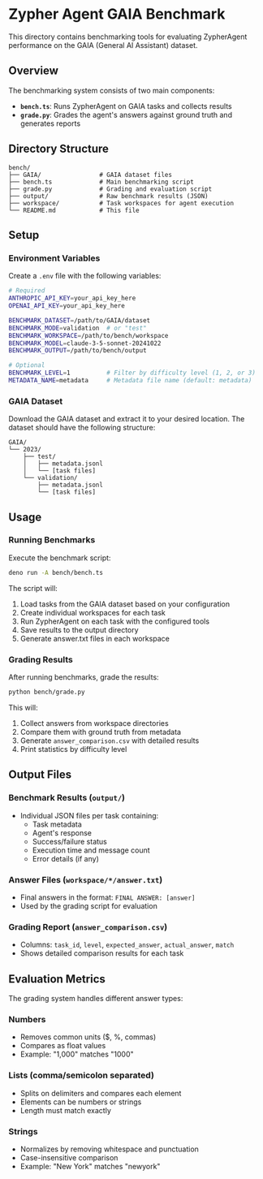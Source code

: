 # Zypher Agent GAIA Benchmark

This directory contains benchmarking tools for evaluating ZypherAgent performance on the GAIA (General AI Assistant) dataset.

## Overview

The benchmarking system consists of two main components:
- **`bench.ts`**: Runs ZypherAgent on GAIA tasks and collects results
- **`grade.py`**: Grades the agent's answers against ground truth and generates reports

## Directory Structure

```
bench/
├── GAIA/                # GAIA dataset files
├── bench.ts             # Main benchmarking script
├── grade.py             # Grading and evaluation script
├── output/              # Raw benchmark results (JSON)
├── workspace/           # Task workspaces for agent execution
└── README.md            # This file
```

## Setup

### Environment Variables

Create a `.env` file with the following variables:

```bash
# Required
ANTHROPIC_API_KEY=your_api_key_here
OPENAI_API_KEY=your_api_key_here

BENCHMARK_DATASET=/path/to/GAIA/dataset
BENCHMARK_MODE=validation  # or "test"
BENCHMARK_WORKSPACE=/path/to/bench/workspace
BENCHMARK_MODEL=claude-3-5-sonnet-20241022
BENCHMARK_OUTPUT=/path/to/bench/output

# Optional
BENCHMARK_LEVEL=1          # Filter by difficulty level (1, 2, or 3)
METADATA_NAME=metadata     # Metadata file name (default: metadata)
```

### GAIA Dataset

Download the GAIA dataset and extract it to your desired location. The dataset should have the following structure:

```
GAIA/
└── 2023/
    ├── test/
    │   ├── metadata.jsonl
    │   └── [task files]
    └── validation/
        ├── metadata.jsonl
        └── [task files]
```

## Usage

### Running Benchmarks

Execute the benchmark script:

```bash
deno run -A bench/bench.ts
```

The script will:
1. Load tasks from the GAIA dataset based on your configuration
2. Create individual workspaces for each task
3. Run ZypherAgent on each task with the configured tools
4. Save results to the output directory
5. Generate answer.txt files in each workspace

### Grading Results

After running benchmarks, grade the results:

```bash
python bench/grade.py
```

This will:
1. Collect answers from workspace directories
2. Compare them with ground truth from metadata
3. Generate `answer_comparison.csv` with detailed results
4. Print statistics by difficulty level

## Output Files

### Benchmark Results (`output/`)
- Individual JSON files per task containing:
  - Task metadata
  - Agent's response
  - Success/failure status
  - Execution time and message count
  - Error details (if any)

### Answer Files (`workspace/*/answer.txt`)
- Final answers in the format: `FINAL ANSWER: [answer]`
- Used by the grading script for evaluation

### Grading Report (`answer_comparison.csv`)
- Columns: `task_id`, `level`, `expected_answer`, `actual_answer`, `match`
- Shows detailed comparison results for each task

## Evaluation Metrics

The grading system handles different answer types:

### Numbers
- Removes common units ($, %, commas)
- Compares as float values
- Example: "1,000" matches "1000"

### Lists (comma/semicolon separated)
- Splits on delimiters and compares each element
- Elements can be numbers or strings
- Length must match exactly

### Strings
- Normalizes by removing whitespace and punctuation
- Case-insensitive comparison
- Example: "New York" matches "newyork"
